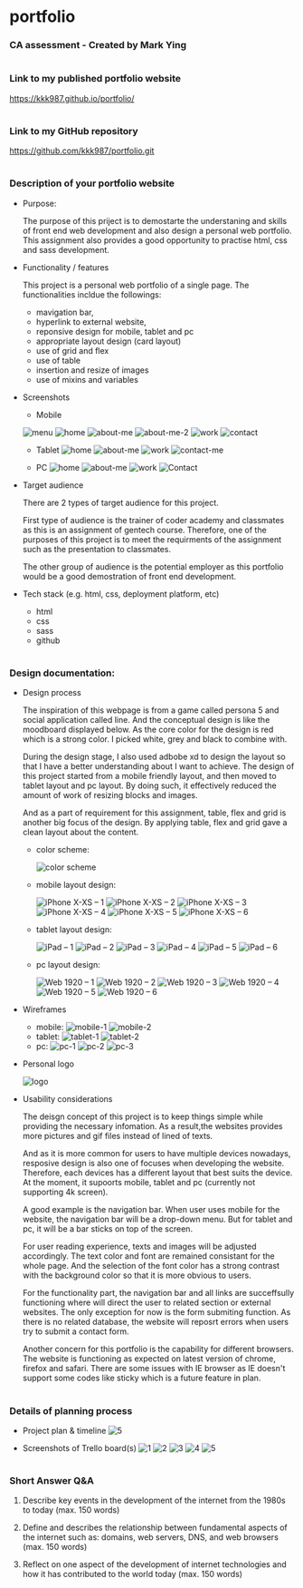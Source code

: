 # portfolio
### CA assessment - Created by Mark Ying

#
### Link to my published portfolio website

https://kkk987.github.io/portfolio/
#

### Link to my GitHub repository

https://github.com/kkk987/portfolio.git
#

### Description of your portfolio website

* Purpose:

    The purpose of this priject is to demostarte the understaning and skills of front end web development and also design a personal web portfolio. This assignment also provides a good opportunity to practise html, css and sass development.

* Functionality / features

    This project is a personal web portfolio of a single page. The functionalities incldue the followings:
    - mavigation bar,
    - hyperlink to external website, 
    - reponsive design for mobile, tablet and pc
    - appropriate layout design (card layout)
    - use of grid and flex
    - use of table
    - insertion and resize of images
    - use of mixins and variables

* Screenshots
    - Mobile
    
    ![menu](https://user-images.githubusercontent.com/8579501/58327316-9a344880-7e72-11e9-8821-4cf233be2748.PNG)
    ![home](https://user-images.githubusercontent.com/8579501/58327315-999bb200-7e72-11e9-984b-ee738752e094.PNG)
    ![about-me](https://user-images.githubusercontent.com/8579501/58327311-99031b80-7e72-11e9-9772-59c273d0c3f8.PNG)
    ![about-me-2](https://user-images.githubusercontent.com/8579501/58327313-999bb200-7e72-11e9-8a17-6b9174781973.PNG)
    ![work](https://user-images.githubusercontent.com/8579501/58327317-9a344880-7e72-11e9-99fe-417a73ef7dda.PNG)
    ![contact](https://user-images.githubusercontent.com/8579501/58327314-999bb200-7e72-11e9-81be-25b2b19a859d.PNG)

    - Tablet
    ![home](https://user-images.githubusercontent.com/8579501/58327246-73761200-7e72-11e9-80fa-8071a5efac43.PNG)
    ![about-me](https://user-images.githubusercontent.com/8579501/58327244-73761200-7e72-11e9-835c-3fb04efa9a60.PNG)
    ![work](https://user-images.githubusercontent.com/8579501/58327247-740ea880-7e72-11e9-8de1-3a6d585f75de.PNG)
    ![contact-me](https://user-images.githubusercontent.com/8579501/58327245-73761200-7e72-11e9-96c5-944802382957.PNG)

    - PC
    ![home](https://user-images.githubusercontent.com/8579501/58327359-bafc9e00-7e72-11e9-9d5e-be65e77c5f4b.PNG)
    ![about-me](https://user-images.githubusercontent.com/8579501/58327357-bafc9e00-7e72-11e9-8ed0-1d5fc0a1beaf.PNG)
    ![work](https://user-images.githubusercontent.com/8579501/58327356-ba640780-7e72-11e9-9716-09fbf2a44085.PNG)
    ![Contact](https://user-images.githubusercontent.com/8579501/58327358-bafc9e00-7e72-11e9-99fe-8fc020ebd1e2.PNG)

* Target audience

    There are 2 types of target audience for this project.
    
    First type of audience is the trainer of coder academy and classmates as this is an assignment of gentech course. Therefore, one of the purposes of this project is to meet the requirments of the assignment such as the presentation to classmates. 
    
    The other group of audience is the potential employer as this portfolio would be a good demostration of front end development. 

* Tech stack (e.g. html, css, deployment platform, etc)

    - html
    - css
    - sass
    - github

#

### Design documentation:


* Design process

    The inspiration of this webpage is from a game called persona 5 and social application called line. And the conceptual design is like the moodboard displayed below. As the core color for the design is red which is a strong color. I picked white, grey and black to combine with. 

    During the design stage, I also used adbobe xd to design the layout so that I have a better understanding about I want to achieve. The design of this project started from a mobile friendly layout, and then moved to tablet layout and pc layout. By doing such, it effectively reduced the amount of work of resizing blocks and images.

    And as a part of requirement for this assignment, table, flex and grid is another big focus of the design. By applying table, flex and grid gave a clean layout about the content. 

    - color scheme:

        ![color scheme](https://user-images.githubusercontent.com/8579501/58327787-d320ed00-7e73-11e9-9e2f-b9fe76612463.png)
    
    - mobile layout design:

        ![iPhone X-XS – 1](https://user-images.githubusercontent.com/8579501/58327885-1d09d300-7e74-11e9-80ad-bcd210b88acf.png)
        ![iPhone X-XS – 2](https://user-images.githubusercontent.com/8579501/58327888-1d09d300-7e74-11e9-9fa8-bfceac37ed45.png)
        ![iPhone X-XS – 3](https://user-images.githubusercontent.com/8579501/58327889-1da26980-7e74-11e9-92ea-a1e63936cb5e.png)
        ![iPhone X-XS – 4](https://user-images.githubusercontent.com/8579501/58327890-1da26980-7e74-11e9-8455-c3aef38a58b8.png)
        ![iPhone X-XS – 5](https://user-images.githubusercontent.com/8579501/58327891-1da26980-7e74-11e9-9016-4a2aca5433ef.png)
        ![iPhone X-XS – 6](https://user-images.githubusercontent.com/8579501/58327884-1c713c80-7e74-11e9-9d79-57dacb5330e7.png)

    - tablet layout design:

        ![iPad – 1](https://user-images.githubusercontent.com/8579501/58327980-4f1b3500-7e74-11e9-96d9-233c4ea0616e.png)
        ![iPad – 2](https://user-images.githubusercontent.com/8579501/58327981-4f1b3500-7e74-11e9-8d69-4a469b5d034f.png)
        ![iPad – 3](https://user-images.githubusercontent.com/8579501/58327982-4fb3cb80-7e74-11e9-9e1b-ecf08721cbe9.png)
        ![iPad – 4](https://user-images.githubusercontent.com/8579501/58327983-4fb3cb80-7e74-11e9-88ca-2edba5c184d8.png)
        ![iPad – 5](https://user-images.githubusercontent.com/8579501/58327984-4fb3cb80-7e74-11e9-825e-ddabce77059f.png)
        ![iPad – 6](https://user-images.githubusercontent.com/8579501/58327985-504c6200-7e74-11e9-8f15-17b6eddae3e0.png)


    - pc layout design:

        ![Web 1920 – 1](https://user-images.githubusercontent.com/8579501/58328041-71ad4e00-7e74-11e9-8aa1-6aaeaee76d34.png)
        ![Web 1920 – 2](https://user-images.githubusercontent.com/8579501/58328043-72de7b00-7e74-11e9-9613-7effb8d14330.png)
        ![Web 1920 – 3](https://user-images.githubusercontent.com/8579501/58328044-72de7b00-7e74-11e9-84d7-196129bc0836.png)
        ![Web 1920 – 4](https://user-images.githubusercontent.com/8579501/58328046-72de7b00-7e74-11e9-80a0-8e8b4428151d.png)
        ![Web 1920 – 5](https://user-images.githubusercontent.com/8579501/58328047-73771180-7e74-11e9-8ab1-2e72182df9be.png)
        ![Web 1920 – 6](https://user-images.githubusercontent.com/8579501/58328039-71ad4e00-7e74-11e9-92fd-8af9bd910a41.png)

* Wireframes
    - mobile:
        ![mobile-1](https://user-images.githubusercontent.com/8579501/58369920-6295d100-7f44-11e9-90a4-d48d927c9ef5.PNG)
        ![mobile-2](https://user-images.githubusercontent.com/8579501/58369921-6295d100-7f44-11e9-83ca-e0d9d800f392.PNG)
    - tablet:
        ![tablet-1](https://user-images.githubusercontent.com/8579501/58369925-632e6780-7f44-11e9-8141-e8de18c934a1.PNG)
        ![tablet-2](https://user-images.githubusercontent.com/8579501/58369926-632e6780-7f44-11e9-95c0-ccbff822a050.PNG)
    - pc:
        ![pc-1](https://user-images.githubusercontent.com/8579501/58369922-6295d100-7f44-11e9-9e8c-999ba5bc1270.PNG)
        ![pc-2](https://user-images.githubusercontent.com/8579501/58369923-632e6780-7f44-11e9-8386-5f5027579309.PNG)
        ![pc-3](https://user-images.githubusercontent.com/8579501/58369924-632e6780-7f44-11e9-9c40-4ac7f79bf833.PNG)

* Personal logo

    ![logo](https://user-images.githubusercontent.com/8579501/58326211-7b808280-7e6f-11e9-8cb1-2f3bd481b1ac.png)

* Usability considerations

    The deisgn concept of this project is to keep things simple while providing the necessary infomation. As a result,the websites provides more pictures and gif files instead of lined of texts.
    
    And as it is more common for users to have multiple devices nowadays, resposive design is also one of focuses when developing the website. Therefore, each devices has a different layout that best suits the device. At the moment, it supoorts mobile, tablet and pc (currently not supporting 4k screen).
    
    A good example is the navigation bar. When user uses mobile for the website, the navigation bar will be a drop-down menu. But for tablet and pc, it will be a bar sticks on top of the screen. 
    
    For user reading experience, texts and images will be adjusted accordingly. The text color and font are remained consistant for the whole page. And the selection of the font color has a strong contrast with the background color so that it is more obvious to users.

    For the functionality part, the navigation bar and all links are succeffsully functioning where will direct the user to related section or external websites. The only exception for now is the form submiting function. As there is no related database, the website will reposrt errors when users try to submit a contact form. 

    Another concern for this portfolio is the capability for different browsers. The website is functioning as expected on latest version of chrome, firefox and safari. There are some issues with IE browser as IE doesn't support some codes like sticky which is a future feature in plan.    
#

### Details of planning process

* Project plan & timeline
    ![5](https://user-images.githubusercontent.com/8579501/58369765-82c49080-7f42-11e9-819c-0a0c3eda9ed2.PNG)

* Screenshots of Trello board(s)
    ![1](https://user-images.githubusercontent.com/8579501/58369761-822bfa00-7f42-11e9-958f-2b105606c623.PNG)
    ![2](https://user-images.githubusercontent.com/8579501/58369762-82c49080-7f42-11e9-8c44-6e0e3c496a49.PNG)
    ![3](https://user-images.githubusercontent.com/8579501/58369763-82c49080-7f42-11e9-86a3-9702a40c17f3.PNG)
    ![4](https://user-images.githubusercontent.com/8579501/58369764-82c49080-7f42-11e9-89b1-9ecb929a3cc2.PNG)
    ![5](https://user-images.githubusercontent.com/8579501/58369765-82c49080-7f42-11e9-819c-0a0c3eda9ed2.PNG)
 
#

### Short Answer Q&A

1. Describe key events in the development of the internet from the 1980s to today (max. 150 words)

2. Define and describes the relationship between fundamental aspects of the internet such as: domains, web servers, DNS, and web browsers (max. 150 words)

3. Reflect on one aspect of the development of internet technologies and how it has contributed to the world today (max. 150 words)